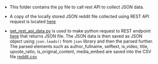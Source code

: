 - This folder contains the py file to call rest API to collect JSON data.

- A copy of the locally stored JSON reddit file collected using REST API request
is located [here](./reddit.json)

- [get_rest_api_data.py](./get_rest_api_data.py) is used to make python request to
REST endpoint [here](https://www.reddit.com/r/all.json) that returns JSON file. The JSON
data is then saved as JSON object using `json.loads()` from `json` library and then
the parsed further. The parsed elements such as author_fullname, selftext,  is_video, title, upvote_ratio, 
is_original_content, media_embed are saved into the CSV file [reddit.csv](./reddit.csv)
  